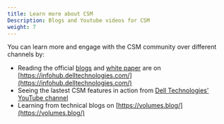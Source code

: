 ```yaml
---
title: Learn more about CSM
Description: Blogs and Youtube videos for CSM
weight: 7
---
```

You can learn more and engage with the CSM community over different channels by:
* Reading the official [blogs](https://infohub.delltechnologies.com/t/blogs-99/) and [white paper](https://infohub.delltechnologies.com/t/persistent-storage-for-containerized-applications-on-kubernetes-with-powermax-san-storage-13/) are on [https://infohub.delltechnologies.com/](https://infohub.delltechnologies.com/)
* Seeing the lastest CSM features in action from [Dell Technologies' YouTube channel](https://www.youtube.com/watch?v=OBlb25Kw20Q&list=PL2nlzNk2-VMHsKVguetbetbmxd4eMfc_X)
* Learning from technical blogs on [https://volumes.blog/](https://volumes.blog/)